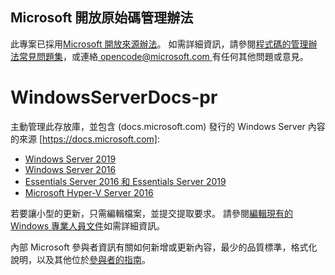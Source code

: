 ## <a name="microsoft-open-source-code-of-conduct"></a>Microsoft 開放原始碼管理辦法

此專案已採用[Microsoft 開放來源辦法](https://opensource.microsoft.com/codeofconduct/)。
如需詳細資訊，請參閱[程式碼的管理辦法常見問題集](https://opensource.microsoft.com/codeofconduct/faq/)，或連絡[ opencode@microsoft.com ](mailto:opencode@microsoft.com)有任何其他問題或意見。

# <a name="windowsserverdocs-pr"></a>WindowsServerDocs-pr

主動管理此存放庫，並包含 (docs.microsoft.com) 發行的 Windows Server 內容的來源 [https://docs.microsoft.com]:

- [Windows Server 2019](https://docs.microsoft.com/en-us/windows-server/get-started-19/get-started-19)
- [Windows Server 2016](https://docs.microsoft.com/en-us/windows-server/get-started/server-basics)
- [Essentials Server 2016 和 Essentials Server 2019](https://docs.microsoft.com/en-us/windows-server-essentials/get-started/get-started)
- [Microsoft Hyper-V Server 2016](https://docs.microsoft.com/en-us/windows-server/get-started/server-basics)


若要讓小型的更新，只需編輯檔案，並提交提取要求。 請參閱[編輯現有的 Windows 專業人員文件](https://docs.microsoft.com/en-us/windows/whats-new/contribute-to-a-topic)如需詳細資訊。

內部 Microsoft 參與者資訊有關如何新增或更新內容，最少的品質標準，格式化說明，以及其他位於[參與者的指南](https://aka.ms/windowsauthoring)。


